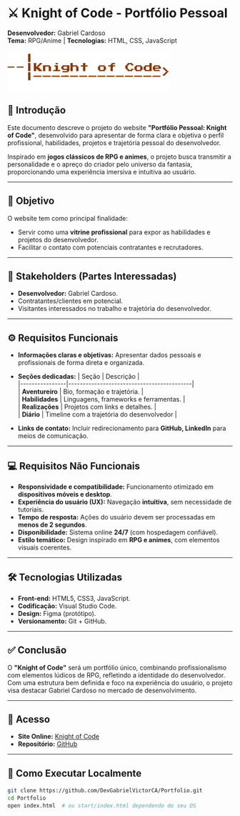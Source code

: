 # ⚔️ Knight of Code - Portfólio Pessoal

**Desenvolvedor:** Gabriel Cardoso  
**Tema:** RPG/Anime | **Tecnologias:** HTML, CSS, JavaScript  

![Logo Knight of Code](/Imagens/logo.png)

## 📜 Introdução  
Este documento descreve o projeto do website **"Portfólio Pessoal: Knight of Code"**, desenvolvido para apresentar de forma clara e objetiva o perfil profissional, habilidades, projetos e trajetória pessoal do desenvolvedor.  

Inspirado em **jogos clássicos de RPG e animes**, o projeto busca transmitir a personalidade e o apreço do criador pelo universo da fantasia, proporcionando uma experiência imersiva e intuitiva ao usuário.  

---

## 🎯 Objetivo  
O website tem como principal finalidade:  
- Servir como uma **vitrine profissional** para expor as habilidades e projetos do desenvolvedor.  
- Facilitar o contato com potenciais contratantes e recrutadores. 

---

## 🤝 Stakeholders (Partes Interessadas)  
- **Desenvolvedor:** Gabriel Cardoso.  
- Contratantes/clientes em potencial.
- Visitantes interessados no trabalho e trajetória do desenvolvedor.

---

## ⚙️ Requisitos Funcionais

- **Informações claras e objetivas:** Apresentar dados pessoais e profissionais de forma direta e organizada. 

- **Seções dedicadas:**
| Seção          | Descrição                                  |  
|----------------|-------------------------------------------|  
| **Aventureiro** | Bio, formação e trajetória.               |  
| **Habilidades** | Linguagens, frameworks e ferramentas.     |  
| **Realizações** | Projetos com links e detalhes.            |  
| **Diário**     | Timeline com a trajetória do desenvolvedor    |  

- **Links de contato:** Incluir redirecionamento para **GitHub, LinkedIn** para meios de comunicação.  

---

## 💻 Requisitos Não Funcionais

- **Responsividade e compatibilidade:** Funcionamento otimizado em **dispositivos móveis e desktop**.  
- **Experiência do usuário (UX):** Navegação **intuitiva**, sem necessidade de tutoriais.  
- **Tempo de resposta:** Ações do usuário devem ser processadas em **menos de 2 segundos**.  
- **Disponibilidade:** Sistema online **24/7** (com hospedagem confiável).  
- **Estilo temático:** Design inspirado em **RPG e animes**, com elementos visuais coerentes.  

---

## 🛠️ Tecnologias Utilizadas  
- **Front-end:** HTML5, CSS3, JavaScript. 
- **Codificação:** Visual Studio Code.
- **Design:** Figma (protótipo).  
- **Versionamento:** Git + GitHub.  

---

## ✅ Conclusão
O **"Knight of Code"** será um portfólio único, combinando profissionalismo com elementos lúdicos de RPG, refletindo a identidade do desenvolvedor. Com uma estrutura bem definida e foco na experiência do usuário, o projeto visa destacar Gabriel Cardoso no mercado de desenvolvimento.  

---

## 🔗 Acesso  
- **Site Online:** [Knight of Code](https://devgabrielvictorca.github.io/Portfolio/)  
- **Repositório:** [GitHub](https://github.com/DevGabrielVictorCA/Portfolio)  

---

## 🚀 Como Executar Localmente  
```bash
git clone https://github.com/DevGabrielVictorCA/Portfolio.git
cd Portfolio
open index.html  # ou start/index.html dependendo do seu OS